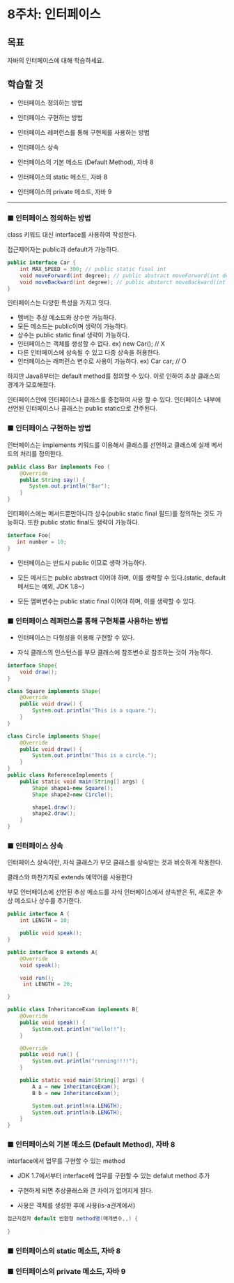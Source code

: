 # 8주차: 인터페이스

## 목표

자바의 인터페이스에 대해 학습하세요.

## 학습할 것

- 인터페이스 정의하는 방법

- 인터페이스 구현하는 방법
- 인터페이스 레퍼런스를 통해 구현체를 사용하는 방법
- 인터페이스 상속
- 인터페이스의 기본 메소드 (Default Method), 자바 8
- 인터페이스의 static 메소드, 자바 8
- 인터페이스의 private 메소드, 자바 9

---

### ■ 인터페이스 정의하는 방법

class 키워드 대신 interface를 사용하여 작성한다.

접근제어자는 public과 default가 가능하다.

```java
public interface Car {
    int MAX_SPEED = 300; // public static final int
    void moveForward(int degree); // public abstract moveForward(int degree);
    void moveBackward(int degree); // public abstarct moveBackward(int degree);
}
```

인터페이스는 다양한 특성을 가지고 잇다.

- 멤버는 추상 메소드와 상수만 가능하다.
- 모든 메소드는 public이며 생략이 가능하다.
- 상수는 public static final 생략이 가능하다.
- 인터페이스는 객체를 생성할 수 없다. ex) new Car(); // X
- 다른 인터페이스에 상속될 수 있고 다중 상속을 허용한다.
- 인터페이스는 래퍼런스 변수로 사용이 가능하다. ex) Car car; // O

하지만 Java8부터는 default method를 정의할 수 있다. 이로 인하여 추상 클래스의 경계가 모호해졌다.

인터페이스안에 인터페이스나 클래스를 중첩하여 사용 할 수 있다. 인터페이스 내부에 선언된 인터페이스나 클래스는 public static으로 간주된다.

### ■ 인터페이스 구현하는 방법

인터페이스는 implements 키워드를 이용해서 클래스를 선언하고 클래스에 실제 메서드의 처리를 정의한다.

```java
public class Bar implements Foo {
    @Override
    public String say() {
       System.out.println("Bar");
    }
}
```

인터페이스에는 메서드뿐만아니라 상수(public static final 필드)를 정의하는 것도 가능하다.
또한 public static final도 생략이 가능하다.

```java
interface Foo{
   int number = 10;
}
```

- 인터페이스는 반드시 public 이므로 생략 가능하다.

- 모든 메서드는 public abstract 이어야 하며, 이를 생략할 수 있다.(static, default 메서드는 예외, JDK 1.8~)
- 모든 멤버변수는 public static final 이어야 하며, 이를 생략할 수 있다.

### ■ 인터페이스 레퍼런스를 통해 구현체를 사용하는 방법

- 인터페이스는 다형성을 이용해 구현할 수 있다.

- 자식 클래스의 인스턴스를 부모 클래스에 참조변수로 참조하는 것이 가능하다.

```java
interface Shape{
    void draw();
}

class Square implements Shape{
    @Override
    public void draw() {
        System.out.println("This is a square.");
    }
}

class Circle implements Shape{
    @Override
    public void draw() {
        System.out.println("This is a circle.");
    }
}
public class ReferenceImplements {
    public static void main(String[] args) {
        Shape shape1=new Square();
        Shape shape2=new Circle();

        shape1.draw();
        shape2.draw();
    }
}
```

### ■ 인터페이스 상속

인터페이스 상속이란, 자식 클래스가 부모 클래스를 상속받는 것과 비슷하게 작동한다.

클래스와 마찬가지로 extends 예약어를 사용한다

부모 인터페이스에 선언된 추상 메소드를 자식 인터페이스에서 상속받은 뒤, 새로운 추상 메소드나 상수를 추가한다.

```java
public interface A {
    int LENGTH = 10;

    public void speak();
}

public interface B extends A{
    @Override
    void speak();

    void run();
     int LENGTH = 20;

}

public class InheritanceExam implements B{
    @Override
    public void speak() {
        System.out.println("Hello!!");
    }

    @Override
    public void run() {
        System.out.println("running!!!!");
    }

    public static void main(String[] args) {
        A a = new InheritanceExam();
        B b = new InheritanceExam();

        System.out.println(a.LENGTH);
        System.out.println(b.LENGTH);
    }
}
```

### ■ 인터페이스의 기본 메소드 (Default Method), 자바 8

interface에서 업무를 구현할 수 있는 method

- JDK 1.7에서부터 interface에 업무를 구현할 수 있는 defalut method 추가

- 구현하게 되면 추상클래스와 큰 차이가 없어지게 된다.
- 사용은 객체를 생성한 후에 사용(is-a관계에서)

```java
접근지정자 default 반환형 method명(매개변수,,) {
            
}
```

### ■ 인터페이스의 static 메소드, 자바 8

### ■ 인터페이스의 private 메소드, 자바 9
